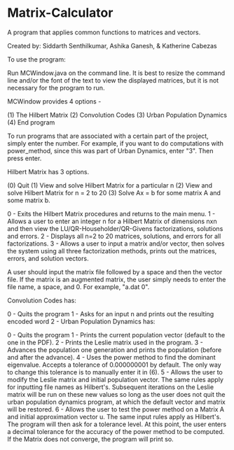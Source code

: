 # Matrix-Calculator
A program that applies common functions to matrices and vectors.

Created by: Siddarth Senthilkumar, Ashika Ganesh, & Katherine Cabezas

To use the program:

Run MCWindow.java on the command line.
It is best to resize the command line and/or the font of the text to view the displayed matrices, but it is not necessary for the program to run.

MCWindow provides 4 options -

(1) The Hilbert Matrix
(2) Convolution Codes
(3) Urban Population Dynamics
(4) End program

To run programs that are associated with a certain part of the project, simply enter the number. For example, if you want to do computations with power_method, since this was part of Urban Dynamics, enter "3". Then press enter.

Hilbert Matrix has 3 options.

(0) Quit
(1) View and solve Hilbert Matrix for a particular n
(2) View and solve Hilbert Matrix for n = 2 to 20
(3) Solve Ax = b for some matrix A and some matrix b.

0 - Exits the Hilbert Matrix procedures and returns to the main menu.
1 - Allows a user to enter an integer n for a Hilbert Matrix of dimensions nxn and then view the LU/QR-Householder/QR-Givens factorizations, solutions and errors.
2 - Displays all n=2 to 20 matrices, solutions, and errors for all factorizations.
3 - Allows a user to input a matrix and/or vector, then solves the system using all three factorization methods, prints out the matrices, errors, and solution vectors.

A user should input the matrix file followed by a space and then the vector file. If the matrix is an augmented matrix, the user simply needs to enter the file name, a space, and 0. For example, "a.dat 0".


Convolution Codes has:

0 - Quits the program
1 - Asks for an input n and prints out the resulting encoded word
2 - 
Urban Population Dynamics has:

0 - Quits the program
1 - Prints the current population vector (default to the one in the PDF).
2 - Prints the Leslie matrix used in the program.
3 - Advances the population one generation and prints the population (before and after the advance).
4 - Uses the power method to find the dominant eigenvalue. Accepts a tolerance of 0.000000001 by default. The only way to change this tolerance is to manually enter it in (6).
5 - Allows the user to modify the Leslie matrix and initial population vector. The same rules apply for inputting file names as Hilbert's. Subsequent iterations on the Leslie matrix will be run on these new values so long as the user does not quit the urban population dynamics program, at which the default vector and matrix will be restored.
6 - Allows the user to test the power method on a Matrix A and initial approximation vector u. The same input rules apply as Hilbert's. The program will then ask for a tolerance level. At this point, the user enters a decimal tolerance for the accuracy of the power method to be computed. If the Matrix does not converge, the program will print so.